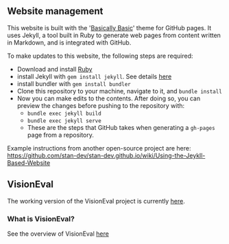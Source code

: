 ## Website management

This website is built with the '[Basically Basic](https://github.com/mmistakes/jekyll-theme-basically-basic)' theme for GitHub pages. It uses Jekyll, a tool built in Ruby to generate web pages from content written in Markdown, and is integrated with GitHub.

To make updates to this website, the following steps are required:
 - Download and install [Ruby](https://rubyinstaller.org/downloads/)
 - install Jekyll with `gem install jekyll`. See details [here](https://jekyllrb.com/docs/installation)
 - install bundler with `gem install bundler`
 - Clone this repository to your machine, navigate to it, and `bundle install`
 - Now you can make edits to the contents. After doing so, you can preview the changes before pushing to the repository with:
	+ `bundle exec jekyll build`
	+ `bundle exec jekyll serve`
	+ These are the steps that GitHub takes when generating a `gh-pages` page from a repository.
  

Example instructions from another open-source project are here:
https://github.com/stan-dev/stan-dev.github.io/wiki/Using-the-Jeykll-Based-Website


## VisionEval

The working version of the VisionEval project is currently [here](https://github.com/visioneval/VisionEval).

### What is VisionEval?

See the overview of VisionEval [here](http://VisionEval.org/)

